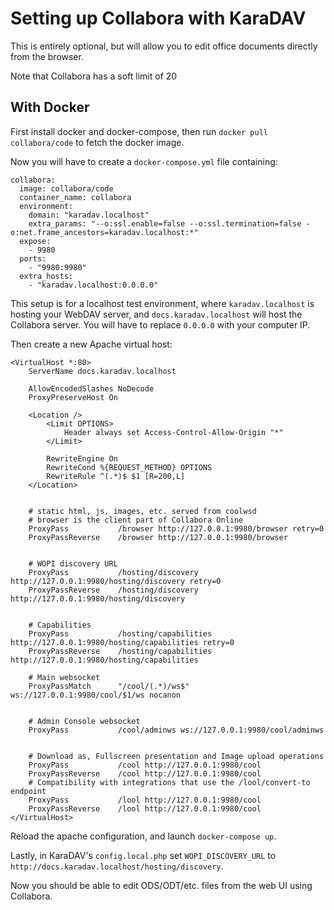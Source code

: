 # Setting up Collabora with KaraDAV

This is entirely optional, but will allow you to edit office documents directly from the browser.

Note that Collabora has a soft limit of 20 

## With Docker

First install docker and docker-compose, then run `docker pull collabora/code` to fetch the docker image.

Now you will have to create a `docker-compose.yml` file containing:

```
collabora:
  image: collabora/code
  container_name: collabora
  environment:
    domain: "karadav.localhost"
    extra_params: "--o:ssl.enable=false --o:ssl.termination=false -o:net.frame_ancestors=karadav.localhost:*"
  expose:
    - 9980
  ports:
    - "9980:9980"
  extra_hosts:
    - "karadav.localhost:0.0.0.0"
```

This setup is for a localhost test environment, where `karadav.localhost` is hosting your WebDAV server, and `docs.karadav.localhost` will host the Collabora server. You will have to replace `0.0.0.0` with your computer IP.

Then create a new Apache virtual host:

```
<VirtualHost *:80>
	ServerName docs.karadav.localhost

	AllowEncodedSlashes NoDecode
	ProxyPreserveHost On

	<Location />
		<Limit OPTIONS>
			Header always set Access-Control-Allow-Origin "*"
		</Limit>

		RewriteEngine On
		RewriteCond %{REQUEST_METHOD} OPTIONS
		RewriteRule ^(.*)$ $1 [R=200,L]
	</Location>


	# static html, js, images, etc. served from coolwsd
	# browser is the client part of Collabora Online
	ProxyPass           /browser http://127.0.0.1:9980/browser retry=0
	ProxyPassReverse    /browser http://127.0.0.1:9980/browser


	# WOPI discovery URL
	ProxyPass           /hosting/discovery http://127.0.0.1:9980/hosting/discovery retry=0
	ProxyPassReverse    /hosting/discovery http://127.0.0.1:9980/hosting/discovery


	# Capabilities
	ProxyPass           /hosting/capabilities http://127.0.0.1:9980/hosting/capabilities retry=0
	ProxyPassReverse    /hosting/capabilities http://127.0.0.1:9980/hosting/capabilities

	# Main websocket
	ProxyPassMatch      "/cool/(.*)/ws$"      ws://127.0.0.1:9980/cool/$1/ws nocanon


	# Admin Console websocket
	ProxyPass           /cool/adminws ws://127.0.0.1:9980/cool/adminws


	# Download as, Fullscreen presentation and Image upload operations
	ProxyPass           /cool http://127.0.0.1:9980/cool
	ProxyPassReverse    /cool http://127.0.0.1:9980/cool
	# Compatibility with integrations that use the /lool/convert-to endpoint
	ProxyPass           /lool http://127.0.0.1:9980/cool
	ProxyPassReverse    /lool http://127.0.0.1:9980/cool
</VirtualHost>
```

Reload the apache configuration, and launch `docker-compose up`.

Lastly, in KaraDAV's `config.local.php` set `WOPI_DISCOVERY_URL` to `http://docs.karadav.localhost/hosting/discovery`.

Now you should be able to edit ODS/ODT/etc. files from the web UI using Collabora.